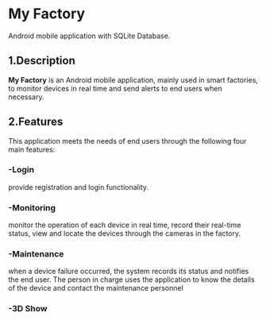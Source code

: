 
# My Factory
Android mobile application with SQLite Database.

<a name="desc"></a>
## 1.Description
**My Factory** is an Android mobile application, mainly used in smart factories, to monitor devices in real time and send alerts to end users when necessary.

<a name="feat"></a>
## 2.Features
This application meets the needs of end users through the following four main features:  
### -Login
provide registration and login functionality.
### -Monitoring
monitor the operation of each device in real time, record their real-time status, view and locate the devices through the cameras in the factory.
### -Maintenance
when a device failure occurred, the system records its status and notifies the end user. The person in charge uses the application to know the details of the device and contact the maintenance personnel
### -3D Show
